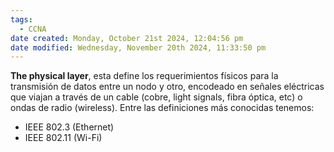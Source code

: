 ```yaml
---
tags:
  - CCNA
date created: Monday, October 21st 2024, 12:04:56 pm
date modified: Wednesday, November 20th 2024, 11:33:50 pm
---
```

**The physical layer**, esta define los requerimientos físicos para la transmisión de datos entre un nodo y otro, encodeado en señales eléctricas que viajan a través de un cable (cobre, light signals, fibra óptica, etc) o ondas de radio (wireless). Entre las definiciones más conocidas tenemos:

- IEEE 802.3 (Ethernet)
- IEEE 802.11 (Wi-Fi)

